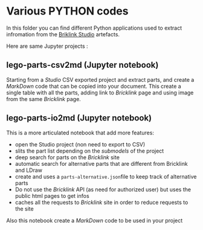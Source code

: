 # Various PYTHON codes

In this folder you can find different Python applications used to extract infromation
from the [Briklink Studio](https://www.bricklink.com/v3/studio/download.page) artefacts.

Here are same Jupyter projects :

## lego-parts-csv2md (Jupyter notebook)

Starting from a _Studio_ CSV exported project and extract parts, and create a _MarkDown_ code
that can be copied into your document.
This create a single table with all the parts, adding link to _Bricklink_ page and using image
from the same _Bricklink_ page.

## lego-parts-io2md (Jupyter notebook)

This is a more articulated notebook that add more features:

- open the Studio project (non need to export to CSV)
- slits the part list depending on the _submodels_ of the project
- deep search for parts on the _Bricklink_ site
- automatic search for alternative parts that are different from Bricklink and LDraw
- create and uses a `parts-alternative.json`file to keep track of alternative parts
- Do not use the _Bricklink_ API (as need for authorized user) but uses the public html pages to get infos
- caches all the requests to _Bricklink_ site in order to reduce requests to the site

Also this notebook create a _MarkDown_ code to be used in your project
